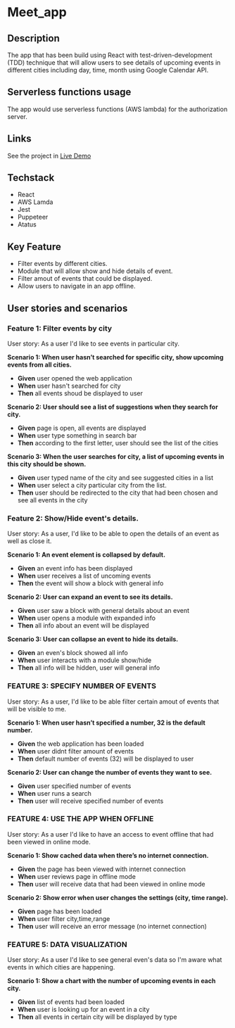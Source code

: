 # Meet_app

## Description 

The app that has been build using React with test-driven-development (TDD) technique that will allow users to see details of upcoming events in different cities including day, time, month using Google Calendar API.

## Serverless functions usage
The app would use serverless functions (AWS lambda) for the authorization server.

## Links
See the project in [Live Demo](https://nick-vns.github.io/meet/)

## Techstack
+ React
+ AWS Lamda 
+ Jest
+ Puppeteer 
+ Atatus

## Key Feature 
+ Filter events by different cities.
+ Module that will allow show and hide details of event.
+ Filter amout of events that could be displayed.
+ Allow users to navigate in an app offline.

## User stories and scenarios 
### Feature 1: Filter events by city
User story: As a user I'd like to see events in particular city.

**Scenario 1: When user hasn’t searched for specific city, show upcoming events from all cities.**
+ **Given** user opened the web application 
+ **When** user hasn't searched for city
+ **Then** all events shoud be displayed to user

**Scenario 2: User should see a list of suggestions when they search for city.**
+ **Given** page is open, all events are displayed
+ **When** user type something in search bar
+ **Then** according to the first letter, user should see the list of the cities

**Scenario 3: When the user searches for city, a list of upcoming events in this city should be shown.**
+ **Given** user typed name of the city and see suggested cities in a list
+ **When** user select a city particular city from the list.
+ **Then** user should be redirected to the city that had been chosen and see all events in the city

### Feature 2: Show/Hide event's details.
User story: As a user, I'd like to be able to open the details of an event as well as close it.

**Scenario 1: An event element is collapsed by default.**
+ **Given** an event info has been displayed
+ **When** user receives a list of uncoming events
+ **Then** the event will show a block with general info

**Scenario 2: User can expand an event to see its details.**
+ **Given** user saw a block with general details about an event
+ **When** user opens a module with expanded info
+ **Then** all info about an event will be displayed 

**Scenario 3: User can collapse an event to hide its details.**
+ **Given** an even's block showed all info 
+ **When** user interacts with a module show/hide
+ **Then** all info will be hidden, user will general info

### FEATURE 3: SPECIFY NUMBER OF EVENTS
User story: As a user, I'd like to be able filter certain amout of events that will be visible to me.

**Scenario 1: When user hasn’t specified a number, 32 is the default number.**
+ **Given** the web application has been loaded
+ **When** user didnt filter amount of events
+ **Then** default number of events (32) will be displayed to user

**Scenario 2: User can change the number of events they want to see.**
+ **Given** user specified number of events
+ **When** user runs a search 
+ **Then** user will receive specified number of events

### FEATURE 4: USE THE APP WHEN OFFLINE
User story: As a user I'd like to have an access to event offline that had been viewed in online mode.

**Scenario 1: Show cached data when there’s no internet connection.**
+ **Given** the page has been viewed with internet connection
+ **When** user reviews page in offline mode
+ **Then** user will receive data that had been viewed in online mode

**Scenario 2: Show error when user changes the settings (city, time range).**
+ **Given** page has been loaded
+ **When** user filter city,time,range
+ **Then** user will receive an error message (no internet connection)

### FEATURE 5: DATA VISUALIZATION
User story: As a user I'd like to see general even's data so I'm aware what events in which cities are happening.

**Scenario 1: Show a chart with the number of upcoming events in each city.**
+ **Given** list of events had been loaded
+ **When** user is looking up for an event in a city
+ **Then** all events in certain city will be displayed by type

